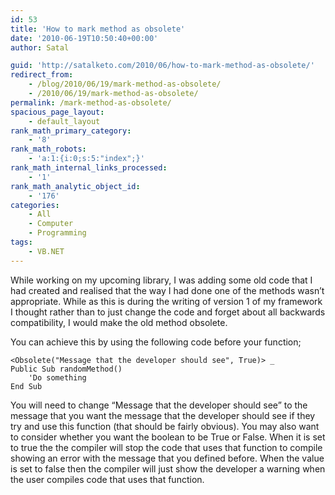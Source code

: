 ```yaml
---
id: 53
title: 'How to mark method as obsolete'
date: '2010-06-19T10:50:40+00:00'
author: Satal

guid: 'http://satalketo.com/2010/06/how-to-mark-method-as-obsolete/'
redirect_from:
    - /blog/2010/06/19/mark-method-as-obsolete/
    - /2010/06/19/mark-method-as-obsolete/
permalink: /mark-method-as-obsolete/
spacious_page_layout:
    - default_layout
rank_math_primary_category:
    - '8'
rank_math_robots:
    - 'a:1:{i:0;s:5:"index";}'
rank_math_internal_links_processed:
    - '1'
rank_math_analytic_object_id:
    - '176'
categories:
    - All
    - Computer
    - Programming
tags:
    - VB.NET
---
```


While working on my upcoming library, I was adding some old code that I had created and realised that the way I had done one of the methods wasn’t appropriate. While as this is during the writing of version 1 of my framework I thought rather than to just change the code and forget about all backwards compatibility, I would make the old method obsolete.

You can achieve this by using the following code before your function;

```vbnet
<Obsolete("Message that the developer should see", True)> _
Public Sub randomMethod()
    'Do something
End Sub
```

You will need to change “Message that the developer should see” to the message that you want the message that the developer should see if they try and use this function (that should be fairly obvious). You may also want to consider whether you want the boolean to be True or False. When it is set to true the the compiler will stop the code that uses that function to compile showing an error with the message that you defined before. When the value is set to false then the compiler will just show the developer a warning when the user compiles code that uses that function.